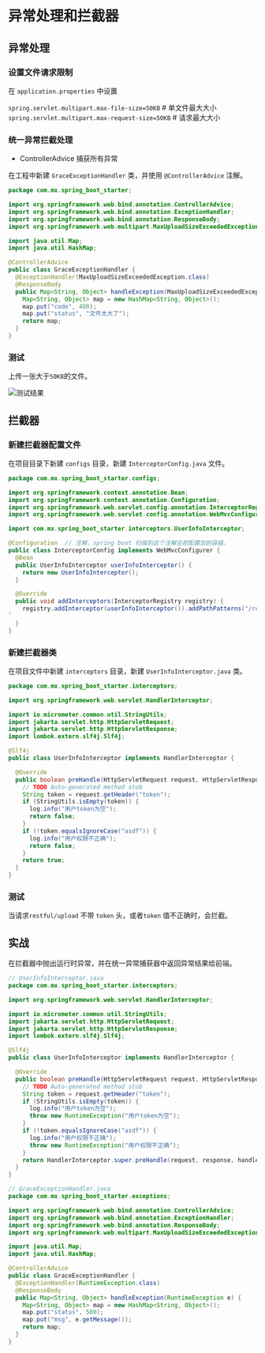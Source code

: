 # 异常处理和拦截器

## 异常处理

### 设置文件请求限制

在 `application.properties` 中设置

`spring.servlet.multipart.max-file-size=50KB` # 单文件最大大小  
`spring.servlet.multipart.max-request-size=50KB` # 请求最大大小

### 统一异常拦截处理

- ControllerAdvice 捕获所有异常

在工程中新建 `GraceExceptionHandler` 类，并使用 `@ControllerAdvice` 注解。

```java
package com.mx.spring_boot_starter;

import org.springframework.web.bind.annotation.ControllerAdvice;
import org.springframework.web.bind.annotation.ExceptionHandler;
import org.springframework.web.bind.annotation.ResponseBody;
import org.springframework.web.multipart.MaxUploadSizeExceededException;

import java.util.Map;
import java.util.HashMap;

@ControllerAdvice
public class GraceExceptionHandler {
  @ExceptionHandler(MaxUploadSizeExceededException.class)
  @ResponseBody
  public Map<String, Object> handleException(MaxUploadSizeExceededException e) {
    Map<String, Object> map = new HashMap<String, Object>();
    map.put("code", 400);
    map.put("status", "文件太大了");
    return map;
  }
}
```

### 测试

上传一张大于`50KB`的文件。

![测试结果](https://bucket.edgexie.top/for-blog/java/spring-boot/p24-06-25-4.png)

## 拦截器

### 新建拦截器配置文件

在项目目录下新建 `configs` 目录，新建 `InterceptorConfig.java` 文件。

```java
package com.mx.spring_boot_starter.configs;

import org.springframework.context.annotation.Bean;
import org.springframework.context.annotation.Configuration;
import org.springframework.web.servlet.config.annotation.InterceptorRegistry;
import org.springframework.web.servlet.config.annotation.WebMvcConfigurer;

import com.mx.spring_boot_starter.interceptors.UserInfoInterceptor;

@Configuration  // 注解，spring boot 扫描到这个注解会把配置加到容器。
public class InterceptorConfig implements WebMvcConfigurer {
  @Bean
  public UserInfoInterceptor userInfoInterceptor() {
    return new UserInfoInterceptor();
  }

  @Override
  public void addInterceptors(InterceptorRegistry registry) {
    registry.addInterceptor(userInfoInterceptor()).addPathPatterns("/restful/upload");  // 给`restful/upload`添加拦截器
`
  }
}

```

### 新建拦截器类

在项目文件中新建 `interceptors` 目录，新建 `UserInfoInterceptor.java` 类。

```java
package com.mx.spring_boot_starter.interceptors;

import org.springframework.web.servlet.HandlerInterceptor;

import io.micrometer.common.util.StringUtils;
import jakarta.servlet.http.HttpServletRequest;
import jakarta.servlet.http.HttpServletResponse;
import lombok.extern.slf4j.Slf4j;

@Slf4j
public class UserInfoInterceptor implements HandlerInterceptor {

  @Override
  public boolean preHandle(HttpServletRequest request, HttpServletResponse response, Object handler) throws Exception {
    // TODO Auto-generated method stub
    String token = request.getHeader("token");
    if (StringUtils.isEmpty(token)) {
      log.info("用户token为空");
      return false;
    }
    if (!token.equalsIgnoreCase("asdf")) {
      log.info("用户权限不正确");
      return false;
    }
    return true;
  }
}
```

### 测试

当请求`restful/upload` 不带 `token` 头，或者`token` 值不正确时，会拦截。

## 实战

在拦截器中抛出运行时异常，并在统一异常捕获器中返回异常结果给前端。

```java
// UserInfoInterceptor.java
package com.mx.spring_boot_starter.interceptors;

import org.springframework.web.servlet.HandlerInterceptor;

import io.micrometer.common.util.StringUtils;
import jakarta.servlet.http.HttpServletRequest;
import jakarta.servlet.http.HttpServletResponse;
import lombok.extern.slf4j.Slf4j;

@Slf4j
public class UserInfoInterceptor implements HandlerInterceptor {

  @Override
  public boolean preHandle(HttpServletRequest request, HttpServletResponse response, Object handler) throws Exception {
    // TODO Auto-generated method stub
    String token = request.getHeader("token");
    if (StringUtils.isEmpty(token)) {
      log.info("用户token为空");
      throw new RuntimeException("用户token为空");
    }
    if (!token.equalsIgnoreCase("asdf")) {
      log.info("用户权限不正确");
      throw new RuntimeException("用户权限不正确");
    }
    return HandlerInterceptor.super.preHandle(request, response, handler);
  }
}
```

```java
// GraceExceptionHandler.java
package com.mx.spring_boot_starter.exceptions;

import org.springframework.web.bind.annotation.ControllerAdvice;
import org.springframework.web.bind.annotation.ExceptionHandler;
import org.springframework.web.bind.annotation.ResponseBody;
import org.springframework.web.multipart.MaxUploadSizeExceededException;

import java.util.Map;
import java.util.HashMap;

@ControllerAdvice
public class GraceExceptionHandler {
  @ExceptionHandler(RuntimeException.class)
  @ResponseBody
  public Map<String, Object> handleException(RuntimeException e) {
    Map<String, Object> map = new HashMap<String, Object>();
    map.put("status", 500);
    map.put("msg", e.getMessage());
    return map;
  }
}
```

